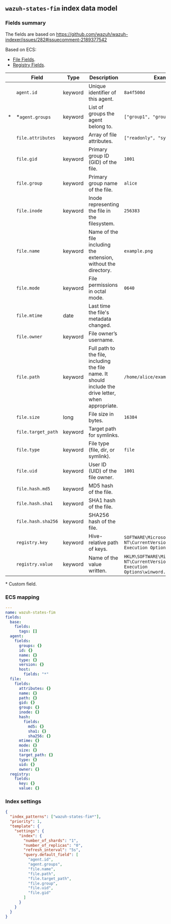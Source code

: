 ## `wazuh-states-fim` index data model

### Fields summary

The fields are based on https://github.com/wazuh/wazuh-indexer/issues/282#issuecomment-2189377542

Based on ECS:

- [File Fields](https://www.elastic.co/guide/en/ecs/current/ecs-file.html).
- [Registry Fields](https://www.elastic.co/guide/en/ecs/current/ecs-registry.html).

|     | Field              | Type    | Description                                                                                           | Example                                                                                               |
| --- | ------------------ | ------- | ----------------------------------------------------------------------------------------------------- | ----------------------------------------------------------------------------------------------------- |
|     | `agent.id`         | keyword | Unique identifier of this agent.                                                                      | `8a4f500d`                                                                                            |
| \*  | \*`agent.groups`   | keyword | List of groups the agent belong to.                                                                   | `["group1", "group2"]`                                                                                |
|     | `file.attributes`  | keyword | Array of file attributes.                                                                             | `["readonly", "system"]`                                                                              |
|     | `file.gid`         | keyword | Primary group ID (GID) of the file.                                                                   | `1001`                                                                                                |
|     | `file.group`       | keyword | Primary group name of the file.                                                                       | `alice`                                                                                               |
|     | `file.inode`       | keyword | Inode representing the file in the filesystem.                                                        | `256383`                                                                                              |
|     | `file.name`        | keyword | Name of the file including the extension, without the directory.                                      | `example.png`                                                                                         |
|     | `file.mode`        | keyword | File permissions in octal mode.                                                                       | `0640`                                                                                                |
|     | `file.mtime`       | date    | Last time the file's metadata changed.                                                                |                                                                                                       |
|     | `file.owner`       | keyword | File owner’s username.                                                                                |                                                                                                       |
|     | `file.path`        | keyword | Full path to the file, including the file name. It should include the drive letter, when appropriate. | `/home/alice/example.png`                                                                             |
|     | `file.size`        | long    | File size in bytes.                                                                                   | `16384`                                                                                               |
|     | `file.target_path` | keyword | Target path for symlinks.                                                                             |                                                                                                       |
|     | `file.type`        | keyword | File type (file, dir, or symlink).                                                                    | `file`                                                                                                |
|     | `file.uid`         | keyword | User ID (UID) of the file owner.                                                                      | `1001`                                                                                                |
|     | `file.hash.md5`    | keyword | MD5 hash of the file.                                                                                 |                                                                                                       |
|     | `file.hash.sha1`   | keyword | SHA1 hash of the file.                                                                                |                                                                                                       |
|     | `file.hash.sha256` | keyword | SHA256 hash of the file.                                                                              |                                                                                                       |
|     | `registry.key`     | keyword | Hive-relative path of keys.                                                                           | `SOFTWARE\Microsoft\Windows NT\CurrentVersion\Image File Execution Options\winword.exe`               |
|     | `registry.value`   | keyword | Name of the value written.                                                                            | `HKLM\SOFTWARE\Microsoft\Windows NT\CurrentVersion\Image File Execution Options\winword.exe\Debugger` |

\* Custom field.

### ECS mapping

```yml
---
name: wazuh-states-fim
fields:
  base:
    fields:
      tags: []
  agent:
    fields:
      groups: {}
      id: {}
      name: {}
      type: {}
      version: {}
      host:
        fields: "*"
  file:
    fields:
      attributes: {}
      name: {}
      path: {}
      gid: {}
      group: {}
      inode: {}
      hash:
        fields:
          md5: {}
          sha1: {}
          sha256: {}
      mtime: {}
      mode: {}
      size: {}
      target_path: {}
      type: {}
      uid: {}
      owner: {}
  registry:
    fields:
      key: {}
      value: {}
```

### Index settings

```json
{
  "index_patterns": ["wazuh-states-fim*"],
  "priority": 1,
  "template": {
    "settings": {
      "index": {
        "number_of_shards": "1",
        "number_of_replicas": "0",
        "refresh_interval": "5s",
        "query.default_field": [
          "agent.id",
          "agent.groups",
          "file.name",
          "file.path",
          "file.target_path",
          "file.group",
          "file.uid",
          "file.gid"
        ]
      }
    }
  }
}
```
